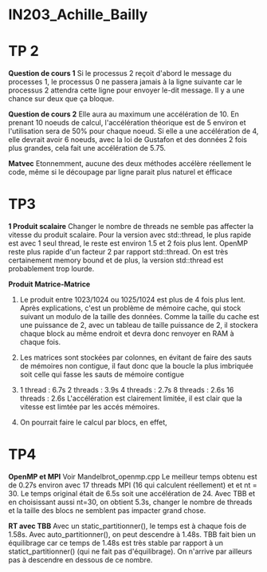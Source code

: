 # IN203_Achille_Bailly
# TP 2
**Question de cours 1**
  Si le processus 2 reçoit d'abord le message du processes 1, le processus 0 ne passera jamais à la ligne suivante car le processus 2 attendra cette ligne pour envoyer le-dit message.
	Il y a une chance sur deux que ça bloque.

**Question de cours 2**
	Elle aura au maximum une accélération de 10. En prenant 10 noeuds de calcul, l'accélération théorique est de 5 environ et l'utilisation sera de 50% pour chaque noeud. Si elle a une accélération de 4, elle devrait avoir 6 noeuds, avec la loi de Gustafon et des données 2 fois plus grandes, cela fait une accélération de 5.75.

**Matvec**
	Etonnemment, aucune des deux méthodes accélère réellement le code, même si le découpage par ligne parait plus naturel et éfficace

# TP3
**1 Produit scalaire**
Changer le nombre de threads ne semble pas affecter la vitesse du produit scalaire.
Pour la version avec std::thread, le plus rapide est avec 1 seul thread, le reste est environ 1.5 et 2 fois plus lent. 
OpenMP reste plus rapide d'un facteur 2 par rapport std::thread.
On est très certainement memory bound et de plus, la version std::thread est probablement trop lourde.

**Produit Matrice-Matrice**
1) Le produit entre 1023/1024 ou 1025/1024 est plus de 4 fois plus lent. Après explications, c'est un problème de mémoire cache, qui stock suivant un modulo de la taille des données. Comme la taille du cache est une puissance de 2, avec un tableau de taille puissance de 2, il stockera chaque block au même endroit et devra donc renvoyer en RAM à chaque fois.

2) Les matrices sont stockées par colonnes, en évitant de faire des sauts de mémoires non contigue, il faut donc que la boucle la plus imbriquée soit celle qui fasse les sauts de mémoire contigue

3) 1 thread : 6.7s
   2 threads : 3.9s
   4 threads : 2.7s
   8 threads : 2.6s
   16 threads : 2.6s
   L'accélération est clairement limitée, il est clair que la vitesse est limtée par les accés mémoires. 

4) On pourrait faire le calcul par blocs, en effet, 

# TP4
**OpenMP et MPI**
Voir Mandelbrot_openmp.cpp
Le meilleur temps obtenu est de 0.27s environ avec 17 threads MPI (16 qui calculent réellement) et et nt = 30. Le temps original était de 6.5s soit une accélération de 24.
Avec TBB et en choisissant aussi nt=30, on obtient 5.3s, changer le nombre de threads et la taille des blocs ne semblent pas impacter grand chose.

**RT avec TBB**
Avec un static_partitionner(), le temps est à chaque fois de 1.58s.
Avec auto_partitionner(), on peut descendre à 1.48s. 
TBB fait bien un équilibrage car ce temps de 1.48s est très stable par rapport à un statict_partitionner() (qui ne fait pas d'équilibrage). 
On n'arrive par ailleurs pas à descendre en dessous de ce nombre.

